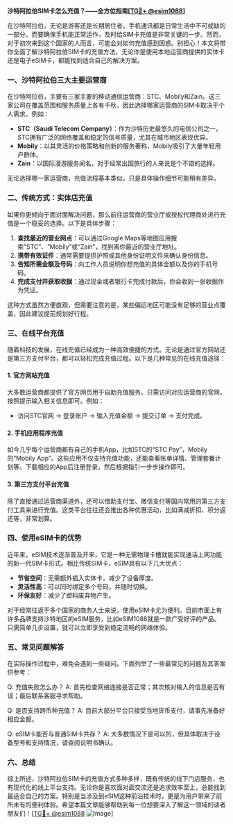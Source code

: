 **沙特阿拉伯SIM卡怎么充值？——全方位指南[[TG💪+ @esim1088](https://t.me/s/esim1088)]**

在沙特阿拉伯，无论是游客还是长期居住者，手机通讯都是日常生活中不可或缺的一部分。而要确保手机能正常运作，及时给SIM卡充值是非常关键的一步。然而，对于初次来到这个国家的人而言，可能会对如何充值感到困惑。别担心！本文将带你全面了解沙特阿拉伯SIM卡的充值方法，无论你是使用本地运营商提供的实体卡还是电子eSIM卡，都能找到适合自己的解决方案。

### 一、沙特阿拉伯三大主要运营商

在沙特阿拉伯，主要有三家主要的移动通信运营商：STC、Mobily和Zain。这三家公司在覆盖范围和服务质量上各有千秋，因此选择哪家运营商的SIM卡取决于个人需求。例如：

- **STC（Saudi Telecom Company）**：作为沙特历史最悠久的电信公司之一，STC拥有广泛的网络覆盖和稳定的信号质量，尤其在城市地区表现优异。
- **Mobily**：以其灵活的价格策略和创新的服务著称，Mobily吸引了大量年轻用户群体。
- **Zain**：以国际漫游服务闻名，对于经常出国旅行的人来说是个不错的选择。

无论选择哪一家运营商，充值流程基本类似，只是具体操作细节可能稍有差异。

### 二、传统方式：实体店充值

如果你更倾向于面对面解决问题，那么前往运营商的营业厅或授权代理商处进行充值是一个稳妥的选择。以下是具体步骤：

1. **查找最近的营业网点**：可以通过Google Maps等地图应用搜索“STC”、“Mobily”或“Zain”，找到离你最近的营业厅地址。
2. **携带有效证件**：通常需要提供护照或其他身份证明文件来确认身份信息。
3. **告知所需金额及号码**：向工作人员说明你想充值的具体金额以及你的手机号码。
4. **完成支付并获取收据**：通过现金或者银行卡完成付款后，你会收到一张收据作为凭证。

这种方式虽然方便直观，但需要注意的是，某些偏远地区可能没有足够的营业点覆盖，因此建议提前规划好行程。

### 三、在线平台充值

随着科技的发展，在线充值已经成为一种高效便捷的方式。无论是通过官方网站还是第三方支付平台，都可以轻松完成充值过程。以下是几种常见的在线充值途径：

#### 1. 官方网站充值
大多数运营商都提供了官方网页用于自助充值服务。只需访问对应运营商的官网，按照提示输入相关信息即可。例如：
- 访问STC官网 -> 登录账户 -> 输入充值金额 -> 提交订单 -> 支付完成。

#### 2. 手机应用程序充值
如今几乎每个运营商都有自己的手机App，比如STC的“STC Pay”，Mobily的“Mobily App”。这些应用不仅支持充值功能，还能查看账单详情、管理套餐计划等。下载相应的App后注册登录，然后根据指引一步步操作即可。

#### 3. 第三方支付平台充值
除了直接通过运营商渠道外，还可以借助支付宝、微信支付等国内常用的第三方支付工具来进行充值。这类平台往往还会推出各种优惠活动，比如满减折扣、积分返还等，非常划算。

### 四、使用eSIM卡的优势

近年来，eSIM技术逐渐普及开来，它是一种无需物理卡槽就能实现通话上网功能的新一代SIM卡形式。相比传统SIM卡，eSIM具有以下几大优点：
- **节省空间**：无需额外插入实体卡，减少了设备厚度。
- **灵活性高**：可以同时绑定多个号码，并随时切换。
- **环保友好**：减少了塑料废弃物产生。

对于经常往返于多个国家的商务人士来说，使用eSIM卡尤为便利。目前市面上有许多品牌支持沙特地区的eSIM服务，比如eSIM1088就是一款广受好评的产品。只需简单几步设置，就可以立即享受到稳定流畅的网络体验。

### 五、常见问题解答

在实际操作过程中，难免会遇到一些疑问。下面列举了一些最常见的问题及其答案供参考：

Q: 充值失败怎么办？
A: 首先检查网络连接是否正常；其次核对输入的信息是否有误；最后联系客服寻求帮助。

Q: 是否支持跨币种充值？
A: 目前大部分平台只接受当地货币支付，请事先准备好相应金额。

Q: eSIM卡能否与普通SIM卡共存？
A: 大多数情况下是可以的，但具体取决于设备型号和支持情况，请查阅说明书确认。

### 六、总结

综上所述，沙特阿拉伯SIM卡的充值方式多种多样，既有传统的线下门店服务，也有现代化的线上平台支持。无论你是喜欢面对面交流还是追求效率至上，总能找到最适合自己的方案。特别是当涉及到eSIM这种前沿技术时，更是为用户带来了前所未有的便利体验。希望本篇文章能够帮助到每一位想要深入了解这一领域的读者朋友们！[[TG💪+ @esim1088](https://t.me/s/esim1088) ![Image](https://i.postimg.cc/4NQfJmqS/Snipaste-2025-05-13-00-14-12.png)]